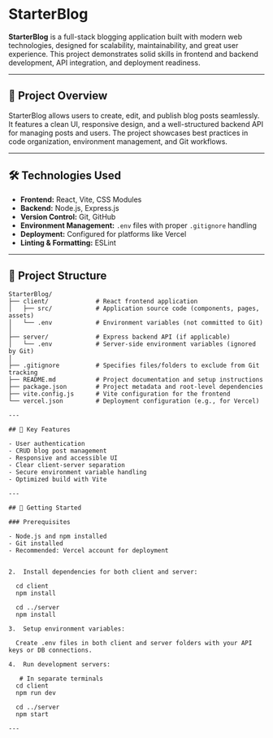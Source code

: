 # StarterBlog

**StarterBlog** is a full-stack blogging application built with modern web technologies, designed for scalability, maintainability, and great user experience. This project demonstrates solid skills in frontend and backend development, API integration, and deployment readiness.

---

## 🚀 Project Overview

StarterBlog allows users to create, edit, and publish blog posts seamlessly. It features a clean UI, responsive design, and a well-structured backend API for managing posts and users. The project showcases best practices in code organization, environment management, and Git workflows.

---

## 🛠️ Technologies Used

- **Frontend:** React, Vite, CSS Modules  
- **Backend:** Node.js, Express.js  
- **Version Control:** Git, GitHub  
- **Environment Management:** `.env` files with proper `.gitignore` handling  
- **Deployment:** Configured for platforms like Vercel  
- **Linting & Formatting:** ESLint

---

## 📁 Project Structure

```text
StarterBlog/
├── client/             # React frontend application
│   ├── src/            # Application source code (components, pages, assets)
│   └── .env            # Environment variables (not committed to Git)
│
├── server/             # Express backend API (if applicable)
│   └── .env            # Server-side environment variables (ignored by Git)
│
├── .gitignore          # Specifies files/folders to exclude from Git tracking
├── README.md           # Project documentation and setup instructions
├── package.json        # Project metadata and root-level dependencies
├── vite.config.js      # Vite configuration for the frontend
└── vercel.json         # Deployment configuration (e.g., for Vercel)

---

## 🔧 Key Features

- User authentication
- CRUD blog post management  
- Responsive and accessible UI  
- Clear client-server separation  
- Secure environment variable handling  
- Optimized build with Vite  

---

## 📌 Getting Started

### Prerequisites

- Node.js and npm installed  
- Git installed  
- Recommended: Vercel account for deployment  


2.	Install dependencies for both client and server:

  cd client
  npm install
  
  cd ../server
  npm install

3.	Setup environment variables:
   
  Create .env files in both client and server folders with your API keys or DB connections.

4.	Run development servers:

   # In separate terminals
  cd client
  npm run dev
  
  cd ../server
  npm start
  
---

